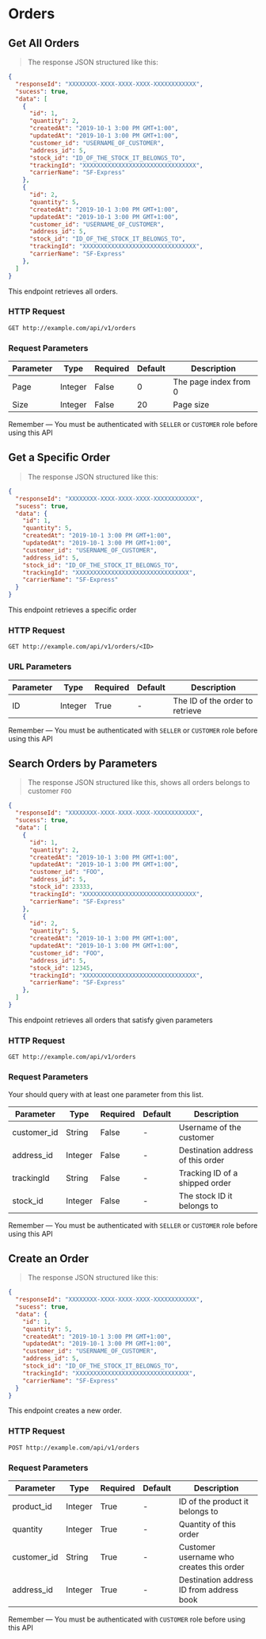 # Orders

## Get All Orders

> The response JSON structured like this:

```json
{
  "responseId": "XXXXXXXX-XXXX-XXXX-XXXX-XXXXXXXXXXXX",
  "sucess": true,
  "data": [
    {
      "id": 1,
      "quantity": 2,
      "createdAt": "2019-10-1 3:00 PM GMT+1:00",
      "updatedAt": "2019-10-1 3:00 PM GMT+1:00",
      "customer_id": "USERNAME_OF_CUSTOMER",
      "address_id": 5,
      "stock_id": "ID_OF_THE_STOCK_IT_BELONGS_TO",
      "trackingId": "XXXXXXXXXXXXXXXXXXXXXXXXXXXXXXXX",
      "carrierName": "SF-Express"
    },
    {
      "id": 2,
      "quantity": 5,
      "createdAt": "2019-10-1 3:00 PM GMT+1:00",
      "updatedAt": "2019-10-1 3:00 PM GMT+1:00",
      "customer_id": "USERNAME_OF_CUSTOMER",
      "address_id": 5,
      "stock_id": "ID_OF_THE_STOCK_IT_BELONGS_TO",
      "trackingId": "XXXXXXXXXXXXXXXXXXXXXXXXXXXXXXXX",
      "carrierName": "SF-Express"
    },
  ]
}
```

This endpoint retrieves all orders.

### HTTP Request

`GET http://example.com/api/v1/orders`

### Request Parameters

Parameter | Type | Required | Default | Description 
--------- | ------- | -----------|--------- |--------- 
Page | Integer | False | 0 | The page index from 0 
Size | Integer | False | 20 | Page size 

<aside class="notice">
Remember — You must be authenticated with <code>SELLER</code> or <code>CUSTOMER</code> role before using this API
</aside>

## Get a Specific Order

> The response JSON structured like this:

```json
{
  "responseId": "XXXXXXXX-XXXX-XXXX-XXXX-XXXXXXXXXXXX",
  "sucess": true,
  "data": {
    "id": 1,
    "quantity": 5,
    "createdAt": "2019-10-1 3:00 PM GMT+1:00",
    "updatedAt": "2019-10-1 3:00 PM GMT+1:00",
    "customer_id": "USERNAME_OF_CUSTOMER",
    "address_id": 5,
    "stock_id": "ID_OF_THE_STOCK_IT_BELONGS_TO",
    "trackingId": "XXXXXXXXXXXXXXXXXXXXXXXXXXXXXXXX",
    "carrierName": "SF-Express"
  }
}
```

This endpoint retrieves a specific order

### HTTP Request

`GET http://example.com/api/v1/orders/<ID>`

### URL Parameters

Parameter | Type | Required | Default | Description 
--------- | -----------|--------- |--------- |--------- 
ID | Integer | True | - | The ID of the order to retrieve 

<aside class="notice">
Remember — You must be authenticated with <code>SELLER</code> or <code>CUSTOMER</code> role before using this API
</aside>


## Search Orders by Parameters

> The response JSON structured like this, shows all orders belongs to customer `FOO`

```json
{
  "responseId": "XXXXXXXX-XXXX-XXXX-XXXX-XXXXXXXXXXXX",
  "sucess": true,
  "data": [
    {
      "id": 1,
      "quantity": 2,
      "createdAt": "2019-10-1 3:00 PM GMT+1:00",
      "updatedAt": "2019-10-1 3:00 PM GMT+1:00",
      "customer_id": "FOO",
      "address_id": 5,
      "stock_id": 23333,
      "trackingId": "XXXXXXXXXXXXXXXXXXXXXXXXXXXXXXXX",
      "carrierName": "SF-Express"
    },
    {
      "id": 2,
      "quantity": 5,
      "createdAt": "2019-10-1 3:00 PM GMT+1:00",
      "updatedAt": "2019-10-1 3:00 PM GMT+1:00",
      "customer_id": "FOO",
      "address_id": 5,
      "stock_id": 12345,
      "trackingId": "XXXXXXXXXXXXXXXXXXXXXXXXXXXXXXXX",
      "carrierName": "SF-Express"
    },
  ]
}
```

This endpoint retrieves all orders that satisfy given parameters

### HTTP Request

`GET http://example.com/api/v1/orders`

### Request Parameters

Your should query with at least one parameter from this list.

Parameter | Type | Required | Default | Description 
--------- | -----------|--------- |--------- |--------- 
customer_id | String | False | - | Username of the customer 
address_id | Integer | False | - | Destination address of this order 
trackingId | String | False | - | Tracking ID of a shipped order 
stock_id | Integer | False | - | The stock ID it belongs to 

<aside class="notice">
Remember — You must be authenticated with <code>SELLER</code> or <code>CUSTOMER</code> role before using this API
</aside>

## Create an Order

> The response JSON structured like this:

```json
{
  "responseId": "XXXXXXXX-XXXX-XXXX-XXXX-XXXXXXXXXXXX",
  "sucess": true,
  "data": {
    "id": 1,
    "quantity": 5,
    "createdAt": "2019-10-1 3:00 PM GMT+1:00",
    "updatedAt": "2019-10-1 3:00 PM GMT+1:00",
    "customer_id": "USERNAME_OF_CUSTOMER",
    "address_id": 5,
    "stock_id": "ID_OF_THE_STOCK_IT_BELONGS_TO",
    "trackingId": "XXXXXXXXXXXXXXXXXXXXXXXXXXXXXXXX",
    "carrierName": "SF-Express"
  }
}
```

This endpoint creates a new order.

### HTTP Request

`POST http://example.com/api/v1/orders`

### Request Parameters

Parameter | Type | Required | Default | Description 
--------- | ------- | -----------|--------- |--------- 
product_id | Integer | True | - | ID of the product it belongs to 
quantity | Integer | True | - | Quantity of this order 
customer_id | String | True | - | Customer username who creates this order 
address_id | Integer | True | - | Destination address ID from address book 

<aside class="notice">
Remember — You must be authenticated with <code>CUSTOMER</code> role before using this API
</aside>